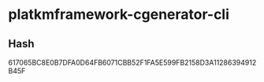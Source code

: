 # platkmframework-cgenerator-cli
 
Hash
----
617065BC8E0B7DFA0D64FB6071CBB52F1FA5E599FB2158D3A11286394912B45F
